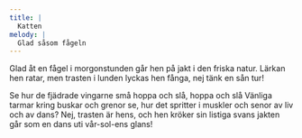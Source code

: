 ```yaml
---
title: |
  Katten
melody: |
  Glad såsom fågeln
---
```

Glad åt en fågel i morgonstunden 
går hen på jakt i den friska natur. 
Lärkan hen ratar, men trasten i lunden 
lyckas hen fånga, nej tänk en sån tur!

Se hur de fjädrade vingarne små 
hoppa och slå, hoppa och slå 
Vänliga tarmar kring buskar och grenor 
se, hur det spritter i muskler och senor 
av liv och av dans? Nej, trasten är hens,
och hen kröker sin listiga svans 
jakten går som en dans
uti vår-sol-ens glans!